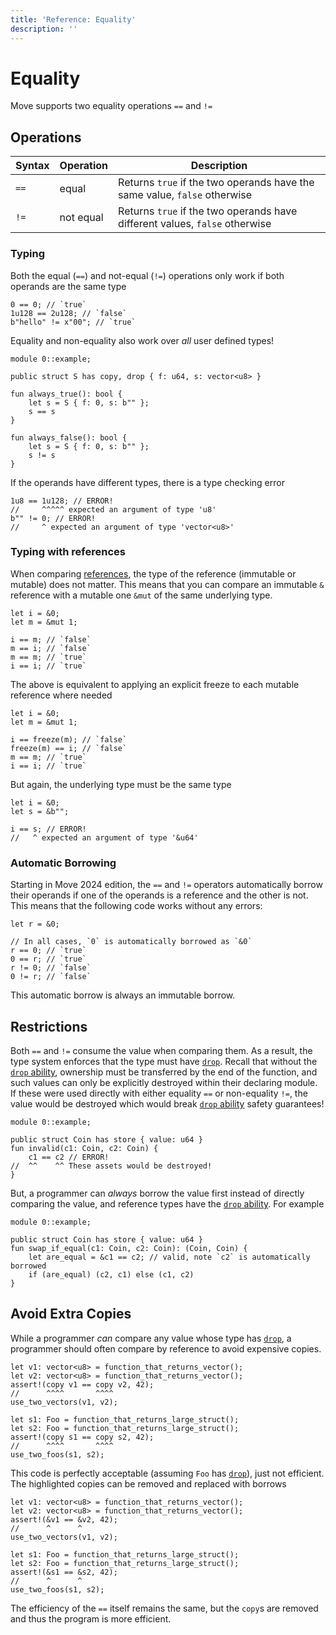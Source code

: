 ```yaml
---
title: 'Reference: Equality'
description: ''
---
```


# Equality

Move supports two equality operations `==` and `!=`

## Operations

| Syntax | Operation | Description                                                                 |
| ------ | --------- | --------------------------------------------------------------------------- |
| `==`   | equal     | Returns `true` if the two operands have the same value, `false` otherwise   |
| `!=`   | not equal | Returns `true` if the two operands have different values, `false` otherwise |

### Typing

Both the equal (`==`) and not-equal (`!=`) operations only work if both operands are the same type

```move
0 == 0; // `true`
1u128 == 2u128; // `false`
b"hello" != x"00"; // `true`
```

Equality and non-equality also work over _all_ user defined types!

```move
module 0::example;

public struct S has copy, drop { f: u64, s: vector<u8> }

fun always_true(): bool {
    let s = S { f: 0, s: b"" };
    s == s
}

fun always_false(): bool {
    let s = S { f: 0, s: b"" };
    s != s
}
```

If the operands have different types, there is a type checking error

```move
1u8 == 1u128; // ERROR!
//     ^^^^^ expected an argument of type 'u8'
b"" != 0; // ERROR!
//     ^ expected an argument of type 'vector<u8>'
```

### Typing with references

When comparing [references](./primitive-types/references.md), the type of the reference (immutable
or mutable) does not matter. This means that you can compare an immutable `&` reference with a
mutable one `&mut` of the same underlying type.

```move
let i = &0;
let m = &mut 1;

i == m; // `false`
m == i; // `false`
m == m; // `true`
i == i; // `true`
```

The above is equivalent to applying an explicit freeze to each mutable reference where needed

```move
let i = &0;
let m = &mut 1;

i == freeze(m); // `false`
freeze(m) == i; // `false`
m == m; // `true`
i == i; // `true`
```

But again, the underlying type must be the same type

```move
let i = &0;
let s = &b"";

i == s; // ERROR!
//   ^ expected an argument of type '&u64'
```

### Automatic Borrowing

Starting in Move 2024 edition, the `==` and `!=` operators automatically borrow their operands if
one of the operands is a reference and the other is not. This means that the following code works
without any errors:

```move
let r = &0;

// In all cases, `0` is automatically borrowed as `&0`
r == 0; // `true`
0 == r; // `true`
r != 0; // `false`
0 != r; // `false`
```

This automatic borrow is always an immutable borrow.

## Restrictions

Both `==` and `!=` consume the value when comparing them. As a result, the type system enforces that
the type must have [`drop`](./abilities.md). Recall that without the
[`drop` ability](./abilities.md), ownership must be transferred by the end of the function, and such
values can only be explicitly destroyed within their declaring module. If these were used directly
with either equality `==` or non-equality `!=`, the value would be destroyed which would break
[`drop` ability](./abilities.md) safety guarantees!

```move
module 0::example;

public struct Coin has store { value: u64 }
fun invalid(c1: Coin, c2: Coin) {
    c1 == c2 // ERROR!
//  ^^    ^^ These assets would be destroyed!
}
```

But, a programmer can _always_ borrow the value first instead of directly comparing the value, and
reference types have the [`drop` ability](./abilities.md). For example

```move
module 0::example;

public struct Coin has store { value: u64 }
fun swap_if_equal(c1: Coin, c2: Coin): (Coin, Coin) {
    let are_equal = &c1 == c2; // valid, note `c2` is automatically borrowed
    if (are_equal) (c2, c1) else (c1, c2)
}
```

## Avoid Extra Copies

While a programmer _can_ compare any value whose type has [`drop`](./abilities.md), a programmer
should often compare by reference to avoid expensive copies.

```move
let v1: vector<u8> = function_that_returns_vector();
let v2: vector<u8> = function_that_returns_vector();
assert!(copy v1 == copy v2, 42);
//      ^^^^       ^^^^
use_two_vectors(v1, v2);

let s1: Foo = function_that_returns_large_struct();
let s2: Foo = function_that_returns_large_struct();
assert!(copy s1 == copy s2, 42);
//      ^^^^       ^^^^
use_two_foos(s1, s2);
```

This code is perfectly acceptable (assuming `Foo` has [`drop`](./abilities.md)), just not efficient.
The highlighted copies can be removed and replaced with borrows

```move
let v1: vector<u8> = function_that_returns_vector();
let v2: vector<u8> = function_that_returns_vector();
assert!(&v1 == &v2, 42);
//      ^      ^
use_two_vectors(v1, v2);

let s1: Foo = function_that_returns_large_struct();
let s2: Foo = function_that_returns_large_struct();
assert!(&s1 == &s2, 42);
//      ^      ^
use_two_foos(s1, s2);
```

The efficiency of the `==` itself remains the same, but the `copy`s are removed and thus the program
is more efficient.
